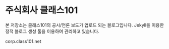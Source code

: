 # 주식회사 클래스101

본 저장소는 클래스101의 공시/언론 보도가 업로드 되는 블로그입니다.
Jekyll을 이용한 정적 블로그 생성 툴을 이용하여 관리하고 있습니다.

corp.class101.net
